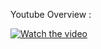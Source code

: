 Youtube Overview : 

[![Watch the video](https://img.youtube.com/vi/-Z9N155uk7o/0.jpg)](https://youtu.be/-Z9N155uk7o)
